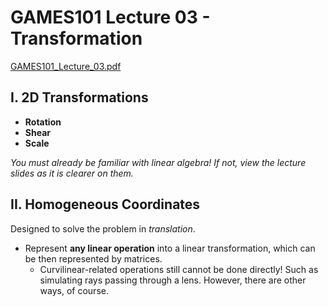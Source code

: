 # GAMES101 Lecture 03 - Transformation

[GAMES101_Lecture_03.pdf](https://sites.cs.ucsb.edu/~lingqi/teaching/resources/GAMES101_Lecture_03.pdf)

## I. 2D Transformations

- **Rotation**
- **Shear**
- **Scale**

*You must already be familiar with linear algebra! If not, view the lecture slides as it is clearer on them.*

## II. Homogeneous Coordinates

Designed to solve the problem in *translation*.

- Represent **any linear operation** into a linear transformation, which can be then represented by matrices.
  - Curvilinear-related operations still cannot be done directly! Such as simulating rays passing through a lens. However, there are other ways, of course.

